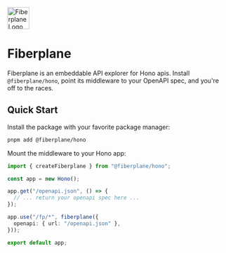 <img src="https://avatars.githubusercontent.com/u/61152955?s=200&v=4" alt="Fiberplane Logo" width="50" />

# Fiberplane

Fiberplane is an embeddable API explorer for Hono apis. Install `@fiberplane/hono`, point its middleware to your OpenAPI spec, and you're off to the races.

## Quick Start

Install the package with your favorite package manager:

```sh
pnpm add @fiberplane/hono
```

Mount the middleware to your Hono app:

```ts
import { createFiberplane } from "@fiberplane/hono";

const app = new Hono();

app.get("/openapi.json", () => {
  // ... return your openapi spec here ...
});

app.use("/fp/*", fiberplane({
  openapi: { url: "/openapi.json" },
}));

export default app;
```


